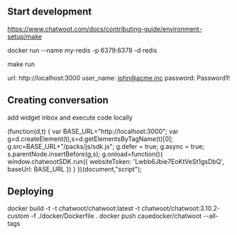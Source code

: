 ## Start development

https://www.chatwoot.com/docs/contributing-guide/environment-setup/make

docker run --name my-redis -p 6379:6379 -d redis

make run

url: http://localhost:3000
user_name: john@acme.inc
password: Password1!

## Creating conversation

add widget inbox and execute code locally

(function(d,t) {
  var BASE_URL="http://localhost:3000";
  var g=d.createElement(t),s=d.getElementsByTagName(t)[0];
  g.src=BASE_URL+"/packs/js/sdk.js";
  g.defer = true;
  g.async = true;
  s.parentNode.insertBefore(g,s);
  g.onload=function(){
    window.chatwootSDK.run({
      websiteToken: 'Lwbb6Jbie7EoKtVeSt1gsDbQ',
      baseUrl: BASE_URL
    })
  }
})(document,"script");

## Deploying

docker build -t -t chatwoot/chatwoot:latest -t chatwoot/chatwoot:3.10.2-custom -f ./docker/Dockerfile .
docker push cauedocker/chatwoot --all-tags